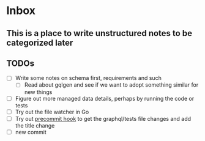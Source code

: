 # Inbox

## This is a place to write unstructured notes to be categorized later

## TODOs
- [ ] Write some notes on schema first, requirements and such
  - [ ] Read about gqlgen and see if we want to adopt something similar for new things
- [ ] Figure out more managed data details, perhaps by running the code or tests
- [ ] Try out the file watcher in Go
- [ ] Try out [precommit hook](https://pre-commit.com/#contributing) to get the graphql/tests file changes and add the title change
- [ ] new commit